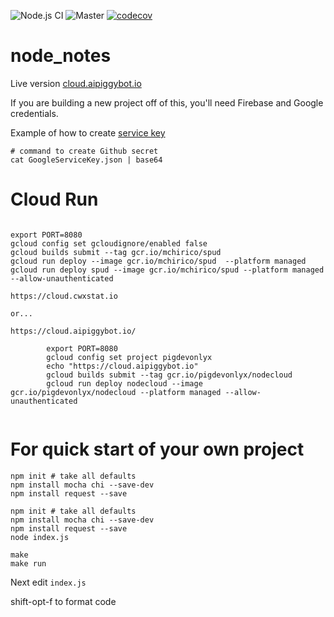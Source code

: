 ![Node.js CI](https://github.com/mchirico/node_notes/workflows/Node.js%20CI/badge.svg)
![Master](https://github.com/mchirico/node_notes/workflows/Master/badge.svg)
[![codecov](https://codecov.io/gh/mchirico/node_notes/branch/master/graph/badge.svg)](https://codecov.io/gh/mchirico/node_notes)
# node_notes

Live version [cloud.aipiggybot.io](https://cloud.aipiggybot.io/)

If you are building a new project off of this, you'll need Firebase and Google
credentials.


Example of how to create [service key](https://player.vimeo.com/video/392951251)

```
# command to create Github secret
cat GoogleServiceKey.json | base64

```

# Cloud Run
```

export PORT=8080
gcloud config set gcloudignore/enabled false
gcloud builds submit --tag gcr.io/mchirico/spud
gcloud run deploy --image gcr.io/mchirico/spud  --platform managed
gcloud run deploy spud --image gcr.io/mchirico/spud --platform managed --allow-unauthenticated

https://cloud.cwxstat.io

or...

https://cloud.aipiggybot.io/

        export PORT=8080
        gcloud config set project pigdevonlyx
        echo "https://cloud.aipiggybot.io"
        gcloud builds submit --tag gcr.io/pigdevonlyx/nodecloud
        gcloud run deploy nodecloud --image gcr.io/pigdevonlyx/nodecloud --platform managed --allow-unauthenticated


```


# For quick start of your own project
```
npm init # take all defaults
npm install mocha chi --save-dev
npm install request --save

```


```
npm init # take all defaults
npm install mocha chi --save-dev
npm install request --save
node index.js

make 
make run
```

Next edit `index.js`

shift-opt-f to format code
